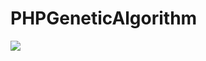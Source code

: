 PHPGeneticAlgorithm
===================

![](https://travis-ci.org/brunabxs/PHPGeneticAlgorithm.svg?branch=master)

